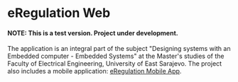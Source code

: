 # eRegulation Web
#### NOTE: This is a test version. Project under development. 
The application is an integral part of the subject "Designing systems with an Embedded computer - Embedded Systems" at the Master's studies of the Faculty of Electrical Engineering, University of East Sarajevo. The project also includes a mobile application: [eRegulation Mobile App](https://github.com/vascabarkapa/eregulation-mobile).
